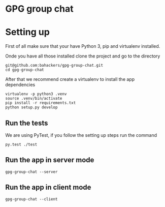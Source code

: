 GPG group chat
==============

# Setting up

First of all make sure that your have Python 3, pip and virtualenv installed.

Onde you have all those installed clone the project and go to the directory
```shell
git@github.com:bahackers/gpg-group-chat.git
cd gpg-group-chat
```

After that we recommend create a virtualenv to install the app dependencies
```shell
virtualenv -p python3 .venv
source .venv/bin/activate
pip install -r requirements.txt
python setup.py develop
```

## Run the tests

We are using PyTest, if you follow the setting up steps run the command
```shell
py.test ./test
```

## Run the app in server mode
```shell
gpg-group-chat --server
```

## Run the app in client mode
```shell
gpg-group-chat --client
```
